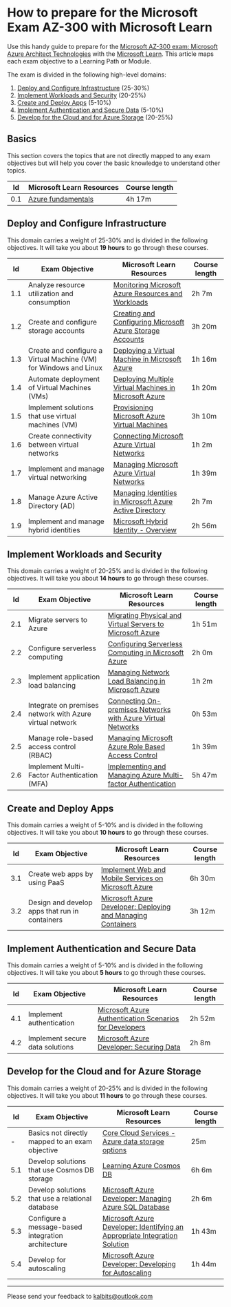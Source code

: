 # How to prepare for the Microsoft Exam AZ-300 with Microsoft Learn

Use this handy guide to prepare for the [Microsoft AZ-300 exam: Microsoft Azure Architect Technologies](https://www.microsoft.com/en-us/learning/exam-az-300.aspx) with the [Microsoft Learn](https://docs.microsoft.com/en-us/learn/). This article maps each exam objective to a Learning Path or Module. 

The exam is divided in the following high-level domains:
1. [Deploy and Configure Infrastructure](#deploy-and-configure-infrastructure) (25-30%) 
2. [Implement Workloads and Security](#implement-workloads-and-security) (20-25%)
3. [Create and Deploy Apps](#create-and-deploy-apps) (5-10%) 
4. [Implement Authentication and Secure Data](#implement-authentication-and-secure-data) (5-10%) 
5. [Develop for the Cloud and for Azure Storage](#develop-for-the-cloud-and-for-azure-storage) (20-25%) 

## Basics
This section covers the topics that are not directly mapped to any exam objectives but will help you cover the basic knowledge to understand other topics.

| Id | Microsoft Learn Resources | Course length |
|--| ----------- | --------------- |
|0.1|[Azure fundamentals](https://docs.microsoft.com/en-us/learn/paths/azure-fundamentals/)| 4h 17m|

## Deploy and Configure Infrastructure
This domain carries a weight of 25-30% and is divided in the following objectives. It will take you about **19 hours** to go through these courses. 

| Id | Exam Objective| Microsoft Learn Resources | Course length |
|--| ----------- | ----------- |---------------|
|1.1 |Analyze resource utilization and consumption| [Monitoring Microsoft Azure Resources and Workloads]()| 2h 7m|
|1.2|Create and configure storage accounts| [Creating and Configuring Microsoft Azure Storage Accounts]()| 3h 20m|
|1.3|Create and configure a Virtual Machine (VM) for Windows and Linux|[Deploying a Virtual Machine in Microsoft Azure]()|1h 16m|
|1.4|Automate deployment of Virtual Machines (VMs)|[Deploying Multiple Virtual Machines in Microsoft Azure]()|1h 20m|
|1.5|Implement solutions that use virtual machines (VM)|[Provisioning Microsoft Azure Virtual Machines]()|3h 10m|
|1.6|Create connectivity between virtual networks|[Connecting Microsoft Azure Virtual Networks]()|1h 2m|
|1.7|Implement and manage virtual networking|[Managing Microsoft Azure Virtual Networks]()|1h 39m|
|1.8|Manage Azure Active Directory (AD)|[Managing Identities in Microsoft Azure Active Directory]()|2h 7m|
|1.9|Implement and manage hybrid identities|[Microsoft Hybrid Identity - Overview]()|2h 56m|


## Implement Workloads and Security
This domain carries a weight of 20-25% and is divided in the following objectives. It will take you about **14 hours** to go through these courses. 

| Id | Exam Objective| Microsoft Learn Resources | Course length |
|--| ----------- | ----------- |---------------|
|2.1|Migrate servers to Azure|[Migrating Physical and Virtual Servers to Microsoft Azure]()|1h 51m|
|2.2|Configure serverless computing|[Configuring Serverless Computing in Microsoft Azure]()|2h 0m|
|2.3|Implement application load balancing|[Managing Network Load Balancing in Microsoft Azure]()|1h 2m|
|2.4|Integrate on premises network with Azure virtual network|[Connecting On-premises Networks with Azure Virtual Networks]()|0h 53m|
|2.5|Manage role-based access control (RBAC)|[Managing Microsoft Azure Role Based Access Control]()|1h 39m|
|2.6|Implement Multi-Factor Authentication (MFA)|[Implementing and Managing Azure Multi-factor Authentication]()|5h 47m| 


## Create and Deploy Apps 
This domain carries a weight of 5-10% and is divided in the following objectives. It will take you about **10 hours** to go through these courses. 

|Id |Exam Objective| Microsoft Learn Resources | Course length |
|--| ----------- | ----------- |---------------|
|3.1|Create web apps by using PaaS|[Implement Web and Mobile Services on Microsoft Azure]() |6h 30m|
|3.2|Design and develop apps that run in containers|[Microsoft Azure Developer: Deploying and Managing Containers]() |3h 12m|

## Implement Authentication and Secure Data
This domain carries a weight of 5-10% and is divided in the following objectives. It will take you about **5 hours** to go through these courses. 

|Id |Exam Objective| Microsoft Learn Resources | Course length |
|--| ----------- | ----------- |---------------|
|4.1|Implement authentication|[Microsoft Azure Authentication Scenarios for Developers]()|2h 52m| 
|4.2|Implement secure data solutions|[Microsoft Azure Developer: Securing Data]()|2h 8m| 


## Develop for the Cloud and for Azure Storage 
This domain carries a weight of 20-25% and is divided in the following objectives. It will take you about **11 hours** to go through these courses. 

|Id |Exam Objective| Microsoft Learn Resources | Course length |
|--| ----------- | ----------- |---------------|
|-|Basics not directly mapped to an exam objective|[Core Cloud Services - Azure data storage options](https://docs.microsoft.com/en-us/learn/modules/intro-to-data-in-azure)|25m|
|5.1|Develop solutions that use Cosmos DB storage|[Learning Azure Cosmos DB]()|6h 6m|
|5.2|Develop solutions that use a relational database|[Microsoft Azure Developer: Managing Azure SQL Database]()|2h 6m|
|5.3|Configure a message-based integration architecture|[Microsoft Azure Developer: Identifying an Appropriate Integration Solution]()|1h 43m|
|5.4|Develop for autoscaling|[Microsoft Azure Developer: Developing for Autoscaling]()|1h 44m|

***
Please send your feedback to kalbits@outlook.com
